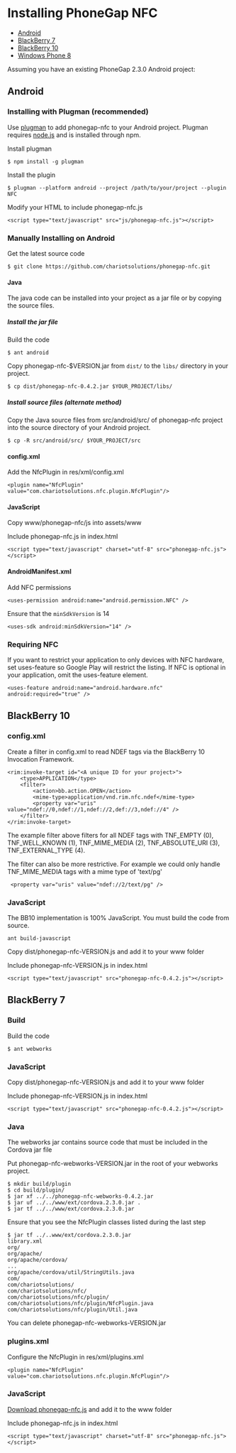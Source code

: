 # Installing PhoneGap NFC

* [Android](#android)
* [BlackBerry 7](#blackberry-7)
* [BlackBerry 10](#blackberry-10)
* [Windows Phone 8](#windows-phone-8)

Assuming you have an existing PhoneGap 2.3.0 Android project:


## Android

### Installing with Plugman (recommended)

Use [plugman](https://github.com/imhotep/plugman) to add phonegap-nfc to your Android project.  Plugman requires [node.js](http://nodejs.org) and is installed through npm.

Install plugman

    $ npm install -g plugman

Install the plugin

	$ plugman --platform android --project /path/to/your/project --plugin NFC

Modify your HTML to include phonegap-nfc.js

	<script type="text/javascript" src="js/phonegap-nfc.js"></script>  

### Manually Installing on Android

Get the latest source code

	$ git clone https://github.com/chariotsolutions/phonegap-nfc.git

#### Java

The java code can be installed into your project as a jar file or by copying the source files.

##### Install the jar file

Build the code

    $ ant android
    
Copy phonegap-nfc-$VERSION.jar from `dist/` to the `libs/` directory in your project.

    $ cp dist/phonegap-nfc-0.4.2.jar $YOUR_PROJECT/libs/

##### Install source files (alternate method)

Copy the Java source files from src/android/src/ of phonegap-nfc project into the source directory of your Android project.

    $ cp -R src/android/src/ $YOUR_PROJECT/src

#### config.xml 

Add the NfcPlugin in res/xml/config.xml

    <plugin name="NfcPlugin" value="com.chariotsolutions.nfc.plugin.NfcPlugin"/>

#### JavaScript 

Copy www/phonegap-nfc/js into assets/www
    
Include phonegap-nfc.js in index.html

    <script type="text/javascript" charset="utf-8" src="phonegap-nfc.js"></script>        

#### AndroidManifest.xml

Add NFC permissions

    <uses-permission android:name="android.permission.NFC" />

Ensure that the `minSdkVersion` is 14

    <uses-sdk android:minSdkVersion="14" />
    
### Requiring NFC

If you want to restrict your application to only devices with NFC hardware, set uses-feature so Google Play will restrict the listing.  If NFC is optional in your application, omit the uses-feature element.

    <uses-feature android:name="android.hardware.nfc" android:required="true" />


## BlackBerry 10

### config.xml

Create a filter in config.xml to read NDEF tags via the BlackBerry 10 Invocation Framework.

    <rim:invoke-target id="<A unique ID for your project>">
        <type>APPLICATION</type>
        <filter>
            <action>bb.action.OPEN</action>
            <mime-type>application/vnd.rim.nfc.ndef</mime-type>
            <property var="uris" value="ndef://0,ndef://1,ndef://2,def://3,ndef://4" /> 
        </filter>
    </rim:invoke-target>

The example filter above filters for all NDEF tags with TNF_EMPTY (0), TNF_WELL_KNOWN (1), TNF_MIME_MEDIA (2), TNF_ABSOLUTE_URI (3), TNF_EXTERNAL_TYPE (4).

The filter can also be more restrictive.  For example we could only handle TNF_MIME_MEDIA tags with a mime type of 'text/pg'

	 <property var="uris" value="ndef://2/text/pg" /> 

### JavaScript 

The BB10 implementation is 100% JavaScript.  You must build the code from source.

	ant build-javascript

Copy dist/phonegap-nfc-VERSION.js and add it to your www folder
    
Include phonegap-nfc-VERSION.js in index.html

    <script type="text/javascript" src="phonegap-nfc-0.4.2.js"></script>        

## BlackBerry 7

### Build

Build the code

    $ ant webworks

### JavaScript 

Copy dist/phonegap-nfc-VERSION.js and add it to your www folder
    
Include phonegap-nfc-VERSION.js in index.html

    <script type="text/javascript" src="phonegap-nfc-0.4.2.js"></script>       

### Java

The webworks jar contains source code that must be included in the Cordova jar file

Put phonegap-nfc-webworks-VERSION.jar in the root of your webworks project.

	$ mkdir build/plugin
	$ cd build/plugin/
	$ jar xf ../../phonegap-nfc-webworks-0.4.2.jar
	$ jar uf ../../www/ext/cordova.2.3.0.jar .
	$ jar tf ../../www/ext/cordova.2.3.0.jar
	
Ensure that you see the NfcPlugin classes listed during the last step

	$ jar tf ../..www/ext/cordova.2.3.0.jar
	library.xml
	org/
	org/apache/
	org/apache/cordova/
	...
	org/apache/cordova/util/StringUtils.java
	com/
	com/chariotsolutions/
	com/chariotsolutions/nfc/
	com/chariotsolutions/nfc/plugin/
	com/chariotsolutions/nfc/plugin/NfcPlugin.java
	com/chariotsolutions/nfc/plugin/Util.java
	
You can delete phonegap-nfc-webworks-VERSION.jar

### plugins.xml

Configure the NfcPlugin in res/xml/plugins.xml

    <plugin name="NfcPlugin" value="com.chariotsolutions.nfc.plugin.NfcPlugin"/>

### JavaScript 

[Download phonegap-nfc.js](https://github.com/chariotsolutions/phonegap-nfc/downloads) and add it to the www folder
    
Include phonegap-nfc.js in index.html

    <script type="text/javascript" charset="utf-8" src="phonegap-nfc.js"></script>        


